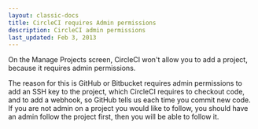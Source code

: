 ```yaml
---
layout: classic-docs
title: CircleCI requires Admin permissions
description: CircleCI admin permissions
last_updated: Feb 3, 2013
---
```


On the Manage Projects screen, CircleCI won't allow you to add a
project, because it requires admin permissions.

The reason for this is GitHub or Bitbucket requires admin permissions to add
an SSH key to the project, which CircleCI requires to checkout
code, and to add a webhook, so GitHub tells us each time you
commit new code. If you are not admin on a project you would
like to follow, you should have an admin follow the project
first, then you will be able to follow it.
